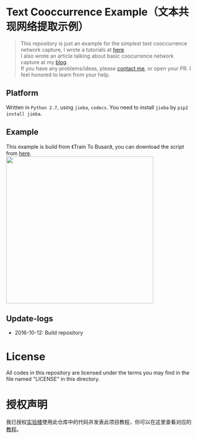 # Text Cooccurrence Example（文本共现网络提取示例）
> This repository is just an example for the simplest text cooccurrence network capture, I wrote a tutorials at [here](https://www.shiyanlou.com/courses/677).  
I also wrote an article talking about basic coocurrence network capture at my [blog](http://blog.forec.cn/2016/10/03/co-occurrence-structure-capture/).  
If you have any problems/ideas, please [contact me](mailto:forec@bupt.edu.cn), or open your PR. I feel honored to learn from your help.

## Platform
Written in `Python 2.7`, using `jieba`, `codecs`. You need to install `jieba` by `pip2 install jieba`.

## Example
This example is build from 《Train To Busan》, you can download the script from [here](http://7xktmz.com1.z0.glb.clouddn.com/Train%20to%20Busan.txt).   
<img src="http://7xktmz.com1.z0.glb.clouddn.com/train-to-fusan.svg" width="400px"/>

## Update-logs
* 2016-10-12: Build repository

# License
All codes in this repository are licensed under the terms you may find in the file named "LICENSE" in this directory.

# 授权声明
我已授权[实验楼](https://www.shiyanlou.com/)使用此仓库中的代码并发表此项目教程，你可以在这里查看对应的[教程](https://www.shiyanlou.com/courses/677)。
